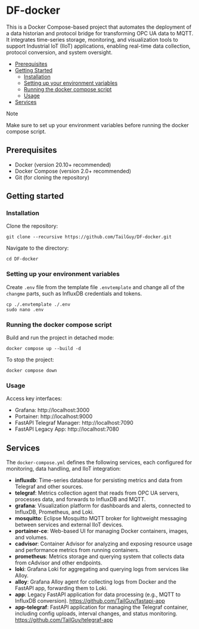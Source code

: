 # DF-docker
This is a Docker Compose-based project that automates the deployment of a data historian and protocol bridge for transforming OPC UA data to MQTT. It integrates time-series storage, monitoring, and visualization tools to support Industrial IoT (IIoT) applications, enabling real-time data collection, protocol conversion, and system oversight.

- [Prerequisites](#Prerequisites)
- [Getting Started](#getting-started)
  - [Installation](#installation)
  - [Setting up your environment variables](#setting-up-your-environment-variables)
  - [Running the docker compose script](#running-the-docker-compose-script)
  - [Usage](#usage)
- [Services](#services)

> [!NOTE]
> Make sure to set up your environment variables before running the docker compose script.

## Prerequisites
- Docker (version 20.10+ recommended)
- Docker Compose (version 2.0+ recommended)
- Git (for cloning the repository)

## Getting started

### Installation
Clone the repository:
```
git clone --recursive https://github.com/TailGuy/DF-docker.git
```

Navigate to the directory:
```
cd DF-docker
```

### Setting up your environment variables
Create `.env` file from the template file `.envtemplate` and change all of the `changme`  parts, such as InfluxDB credentials and tokens.
```
cp ./.envtemplate ./.env
sudo nano .env
```

### Running the docker compose script
Build and run the project in detached mode:
```
docker compose up --build -d
```

To stop the project:
```
docker compose down
```

### Usage
Access key interfaces:
- Grafana: http://localhost:3000
- Portainer: http://localhost:9000
- FastAPI Telegraf Manager: http://localhost:7090
- FastAPI Legacy App: http://localhost:7080


## Services
The `docker-compose.yml` defines the following services, each configured for monitoring, data handling, and IIoT integration:
- **influxdb**: Time-series database for persisting metrics and data from Telegraf and other sources.
- **telegraf**: Metrics collection agent that reads from OPC UA servers, processes data, and forwards to InfluxDB and MQTT.
- **grafana**: Visualization platform for dashboards and alerts, connected to InfluxDB, Prometheus, and Loki.
- **mosquitto**: Eclipse Mosquitto MQTT broker for lightweight messaging between services and external IIoT devices.
- **portainer-ce**: Web-based UI for managing Docker containers, images, and volumes.
- **cadvisor**: Container Advisor for analyzing and exposing resource usage and performance metrics from running containers.
- **prometheus**: Metrics storage and querying system that collects data from cAdvisor and other endpoints.
- **loki**: Grafana Loki for aggregating and querying logs from services like Alloy.
- **alloy**: Grafana Alloy agent for collecting logs from Docker and the FastAPI app, forwarding them to Loki.
- **app**: Legacy FastAPI application for data processing (e.g., MQTT to InfluxDB conversion). https://github.com/TailGuy/fastapi-app
- **app-telegraf**: FastAPI application for managing the Telegraf container, including config uploads, interval changes, and status monitoring.  https://github.com/TailGuy/telegraf-app

